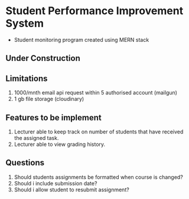# Student Performance Improvement System

- Student monitoring program created using MERN stack

## Under Construction

## Limitations

1. 1000/mnth email api request within 5 authorised account (mailgun)
2. 1 gb file storage (cloudinary)

## Features to be implement

1. Lecturer able to keep track on number of students that have received the assigned task.
2. Lecturer able to view grading history.

## Questions

1. Should students assignments be formatted when course is changed?
2. Should i include submission date?
3. Should i allow student to resubmit assignment?
